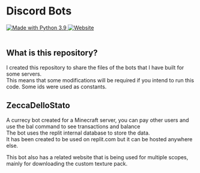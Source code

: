 # Discord Bots

<div>
    <a href="https://www.python.org/downloads/">
        <img src="https://img.shields.io/badge/Made%20With-Python%203.9-blue.svg?style=for-the-badge&logo=Python" alt="Made with Python 3.9">
    </a>
    <a href="https://quarantena0.tk">
        <img src="https://img.shields.io/badge/Website-quarantena0.tk-yellow?style=for-the-badge&logo=google-chrome" alt="Website">
    </a>
    <br>
    <br>
</div>

## What is this repository?

I created this repository to share the files of the bots that I have built for some servers.\
This means that some modifications will be required if you intend to run this code. Some ids were used as constants.

## ZeccaDelloStato

A currecy bot created for a Minecraft server, you can pay other users and use the bal command to see transactions and balance\
The bot uses the replit internal database to store the data.\
It has been created to be used on replit.com but it can be hosted anywhere else.

This bot also has a related website that is being used for multiple scopes, mainly for downloading the custom texture pack.
